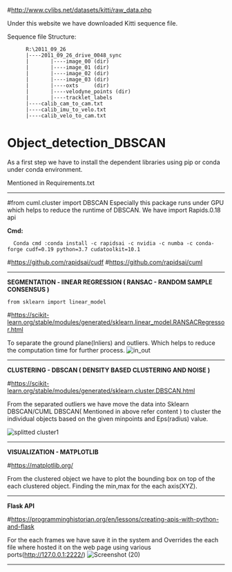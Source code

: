 #http://www.cvlibs.net/datasets/kitti/raw_data.php

Under this website we have downloaded Kitti sequence file.

Sequence file Structure:

          R:\2011_09_26
          |----2011_09_26_drive_0048_sync
          |       |----image_00 (dir)
          |       |----image_01 (dir)
          |       |----image_02 (dir)
          |       |----image_03 (dir)
          |       |----oxts     (dir)
          |       |----velodyne_points (dir)
          |       |----tracklet_labels
          |----calib_cam_to_cam.txt
          |----calib_imu_to_velo.txt
          |----calib_velo_to_cam.txt
          
                  
# Object_detection_DBSCAN

As a first step we have to install the dependent libraries using pip or conda under conda environment.

Mentioned in Requirements.txt


-----------------------------------------------------------------------------------------------------------

#from cuml.cluster import DBSCAN
Especially this package runs under GPU which helps to reduce the runtime of DBSCAN.
We have import Rapids.0.18 api

**Cmd:**

      Conda cmd :conda install -c rapidsai -c nvidia -c numba -c conda-forge cudf=0.19 python=3.7 cudatoolkit=10.1


#https://github.com/rapidsai/cudf
#https://github.com/rapidsai/cuml 

----------------------------------------------------------------------------------------------------------------------

**SEGMENTATION - lINEAR REGRESSION ( RANSAC - RANDOM SAMPLE CONSENSUS )**

    from sklearn import linear_model

#https://scikit-learn.org/stable/modules/generated/sklearn.linear_model.RANSACRegressor.html

To separate the ground plane(Inliers) and outliers. Which helps to reduce the computation time for further process.
![in_out](https://user-images.githubusercontent.com/84854222/119775054-b2ffea80-bee0-11eb-829f-51f3488bf8af.png)


----------------------------------------------------------------------------------------------------------------------


**CLUSTERING - DBSCAN ( DENSITY BASED CLUSTERING AND NOISE )**


#https://scikit-learn.org/stable/modules/generated/sklearn.cluster.DBSCAN.html

From the separated outliers we have move the data into Sklearn DBSCAN/CUML DBSCAN( Mentioned in above refer content )
to cluster the individual objects based on the given minpoints and Eps(radius) value.


![splitted cluster1](https://user-images.githubusercontent.com/84854222/119775076-ba26f880-bee0-11eb-9371-eb86186b17d8.png)

----------------------------------------------------------------------------------------------------------------------

**VISUALIZATION - MATPLOTLIB**

#https://matplotlib.org/

From the clustered object we have to plot the bounding box on top of the each clustered object.
Finding the min,max for the each axis(XYZ). 



----------------------------------------------------------------------------------------------------------------------

**Flask API**

#https://programminghistorian.org/en/lessons/creating-apis-with-python-and-flask

For the each frames we have save it in the system and Overrides the each file where hosted it on the web page using various ports(http://127.0.0.1:2222/)
![Screenshot (20)](https://user-images.githubusercontent.com/84854222/119775119-cca13200-bee0-11eb-96e5-3551c4745a02.png)


----------------------------------------------------------------------------------------------------------------------








